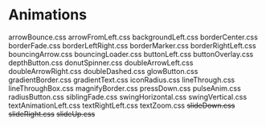 # Animations

arrowBounce.css
arrowFromLeft.css
backgroundLeft.css
borderCenter.css
borderFade.css
borderLeftRight.css
borderMarker.css
borderRightLeft.css
bouncingArrow.css
bouncingLoader.css
buttonLeft.css
buttonOverlay.css
depthButton.css
donutSpinner.css
doubleArrowLeft.css
doubleArrowRight.css
doubleDashed.css
glowButton.css
gradientBorder.css
gradientText.css
iconRadius.css
lineThrough.css
lineThroughBox.css
magnifyBorder.css
pressDown.css
pulseAnim.css
radiusButton.css
siblingFade.css
swingHorizontal.css
swingVertical.css
textAnimationLeft.css
textRightLeft.css
textZoom.css
~~slideDown.css~~
~~slideRight.css~~
~~slideUp.css~~
